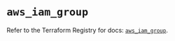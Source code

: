 # `aws_iam_group`

Refer to the Terraform Registry for docs: [`aws_iam_group`](https://registry.terraform.io/providers/hashicorp/aws/6.8.0/docs/resources/iam_group).
